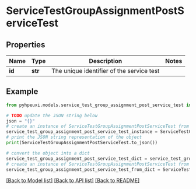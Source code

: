 # ServiceTestGroupAssignmentPostServiceTest


## Properties

Name | Type | Description | Notes
------------ | ------------- | ------------- | -------------
**id** | **str** | The unique identifier of the service test | 

## Example

```python
from pyhpeuxi.models.service_test_group_assignment_post_service_test import ServiceTestGroupAssignmentPostServiceTest

# TODO update the JSON string below
json = "{}"
# create an instance of ServiceTestGroupAssignmentPostServiceTest from a JSON string
service_test_group_assignment_post_service_test_instance = ServiceTestGroupAssignmentPostServiceTest.from_json(json)
# print the JSON string representation of the object
print(ServiceTestGroupAssignmentPostServiceTest.to_json())

# convert the object into a dict
service_test_group_assignment_post_service_test_dict = service_test_group_assignment_post_service_test_instance.to_dict()
# create an instance of ServiceTestGroupAssignmentPostServiceTest from a dict
service_test_group_assignment_post_service_test_from_dict = ServiceTestGroupAssignmentPostServiceTest.from_dict(service_test_group_assignment_post_service_test_dict)
```
[[Back to Model list]](../README.md#documentation-for-models) [[Back to API list]](../README.md#documentation-for-api-endpoints) [[Back to README]](../README.md)


